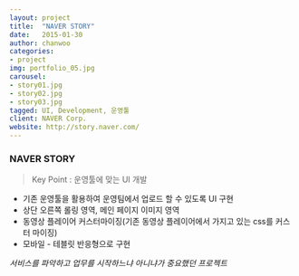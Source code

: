 ```yaml
---
layout: project
title:  "NAVER STORY"
date:   2015-01-30
author: chanwoo
categories:
- project
img: portfolio_05.jpg
carousel:
- story01.jpg
- story02.jpg
- story03.jpg
tagged: UI, Development, 운영툴
client: NAVER Corp.
website: http://story.naver.com/
---
```

### NAVER STORY

>Key Point : 운영툴에 맞는 UI 개발

- 기존 운영툴을 활용하여 운영팀에서 업로드 할 수 있도록 UI 구현
- 상단 오른쪽 롤링 영역, 메인 페이지 이미지 영역
- 동영상 플레이어 커스터마이징(기존 동영상 플레이어에서 가지고 있는 css를 커스터 마이징)
- 모바일 - 테블릿 반응형으로 구현

*서비스를 파악하고 업무를 시작하느냐 아니냐가 중요했던 프로젝트*
